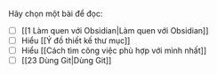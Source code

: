 Hãy chọn một bài để đọc:
- [ ] [[1 Làm quen với Obsidian|Làm quen với Obsidian]]
- [ ] Hiểu [[Ý đồ thiết kế thư mục]]
- [ ] Hiểu [[Cách tìm công việc phù hợp với mình nhất]]
- [ ] [[23 Dùng Git|Dùng Git]]